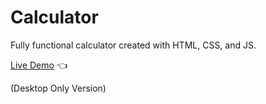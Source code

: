 # Calculator

Fully functional calculator created with HTML, CSS, and JS.

[Live Demo](https://guneyuzel.github.io/calculator/) :point_left:

(Desktop Only Version)
